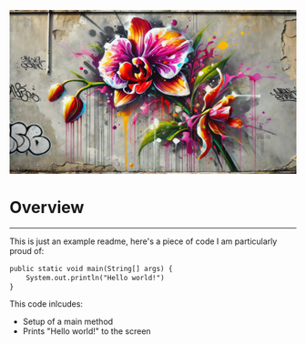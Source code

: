 ![flower](images/orchid.png)
# Overview

---
This is just an example readme, here's a piece of code I
am particularly proud of:
```
public static void main(String[] args) {
    System.out.println("Hello world!")
}
```
This code inlcudes:

- Setup of a main method
- Prints "Hello world!" to the screen

